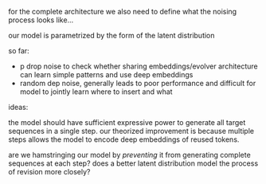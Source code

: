 for the complete architecture we also need to define what the noising process looks like...

our model is parametrized by the form of the latent distribution

so far:
- p drop noise to check whether sharing embeddings/evolver architecture can learn simple patterns and use deep embeddings
- random dep noise, generally leads to poor performance and difficult for model to jointly learn where to insert and what

ideas:

the model should have sufficient expressive power to generate all target sequences in a single step. our theorized improvement is because multiple steps allows the model to encode deep embeddings of reused tokens. 

are we hamstringing our model by _preventing_ it from generating complete sequences at each step? does a better latent distribution model the process of revision more closely?
